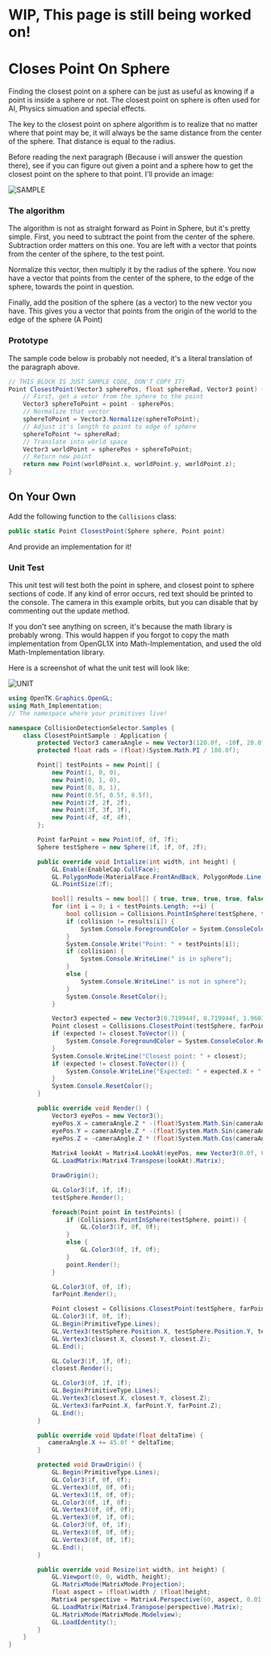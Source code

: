 # WIP, This page is still being worked on!

# Closes Point On Sphere

Finding the closest point on a sphere can be just as useful as knowing if a point is inside a sphere or not. The closest point on sphere is often used for AI, Physics simuation and special effects.

The key to the closest point on sphere algorithm is to realize that no matter where that point may be, it will always be the same distance from the center of the sphere. That distance is equal to the radius.

Before reading the next paragraph (Because i will answer the question there), see if you can figure out given a point and a sphere how to get the closest point on the sphere to that point. I'll provide an image:

![SAMPLE](closest_point_on_sphere.jpg)

### The algorithm

The algorithm is not as straight forward as Point in Sphere, but it's pretty simple. First, you need to subtract the point from the center of the sphere. Subtraction order matters on this one. You are left with a vector that points from the center of the sphere, to the test point.

Normalize this vector, then multiply it by the radius of the sphere. You now have a vector that points from the center of the sphere, to the edge of the sphere, towards the point in question.

Finally, add the position of the sphere (as a vector) to the new vector you have. This gives you a vector that points from the origin of the world to the edge of the sphere (A Point)

### Prototype

The sample code below is probably not needed, it's a literal translation of the paragraph above. 

```cs
// THIS BLOCK IS JUST SAMPLE CODE, DON'T COPY IT!
Point ClosestPoint(Vector3 spherePos, float sphereRad, Vector3 point) {
    // First, get a vetor from the sphere to the point
    Vector3 sphereToPoint = point - spherePos;
    // Normalize that vector
    sphereToPoint = Vector3.Normalize(sphereToPoint);
    // Adjust it's length to point to edge of sphere
    sphereToPoint *= sphereRad;
    // Translate into world space
    Vector3 worldPoint = spherePos + sphereToPoint;
    // Return new point
    return new Point(worldPoint.x, worldPoint.y, worldPoint.z);
}
```

## On Your Own

Add the following function to the ```Collisions``` class:

```cs
public static Point ClosestPoint(Sphere sphere, Point point)
```

And provide an implementation for it!

### Unit Test

This unit test will test both the point in sphere, and closest point to sphere sections of code. If any kind of error occurs, red text should be printed to the console. The camera in this example orbits, but you can disable that by commenting out the update method.

If you don't see anything on screen, it's because the math library is probably wrong. This would happen if you forgot to copy the math implementation from OpenGL1X into Math-Implementation, and used the old Math-Implementation library.

Here is a screenshot of what the unit test will look like:

![UNIT](point_in_sphere_unit.png)

```cs
using OpenTK.Graphics.OpenGL;
using Math_Implementation;
// The namespace where your primitives live!

namespace CollisionDetectionSelector.Samples {
    class ClosestPointSample : Application {
        protected Vector3 cameraAngle = new Vector3(120.0f, -10f, 20.0f);
        protected float rads = (float)(System.Math.PI / 180.0f);

        Point[] testPoints = new Point[] {
            new Point(1, 0, 0),
            new Point(0, 1, 0),
            new Point(0, 0, 1),
            new Point(0.5f, 0.5f, 0.5f),
            new Point(2f, 2f, 2f),
            new Point(3f, 3f, 3f),
            new Point(4f, 4f, 4f),
        };

        Point farPoint = new Point(0f, 0f, 7f);
        Sphere testSphere = new Sphere(1f, 1f, 0f, 2f);

        public override void Intialize(int width, int height) {
            GL.Enable(EnableCap.CullFace);
            GL.PolygonMode(MaterialFace.FrontAndBack, PolygonMode.Line);
            GL.PointSize(2f);

            bool[] results = new bool[] { true, true, true, true, false, false, false };
            for (int i = 0; i < testPoints.Length; ++i) {
                bool collision = Collisions.PointInSphere(testSphere, testPoints[i]);
                if (collision != results[i]) {
                    System.Console.ForegroundColor = System.ConsoleColor.Red;
                }
                System.Console.Write("Point: " + testPoints[i]);
                if (collision) {
                    System.Console.WriteLine(" is in sphere");
                }
                else {
                    System.Console.WriteLine(" is not in sphere");
                }
                System.Console.ResetColor();
            }

            Vector3 expected = new Vector3(0.719944f, 0.719944f, 1.960392f);
            Point closest = Collisions.ClosestPoint(testSphere, farPoint);
            if (expected != closest.ToVector()) {
                System.Console.ForegroundColor = System.ConsoleColor.Red;
            }
            System.Console.WriteLine("Closest point: " + closest);
            if (expected != closest.ToVector()) {
                System.Console.WriteLine("Expected: " + expected.X + ", " + expected.Y + ", " + expected.Z);
            }
            System.Console.ResetColor();
        }

        public override void Render() {
            Vector3 eyePos = new Vector3();
            eyePos.X = cameraAngle.Z * -(float)System.Math.Sin(cameraAngle.X * rads * (float)System.Math.Cos(cameraAngle.Y * rads));
            eyePos.Y = cameraAngle.Z * -(float)System.Math.Sin(cameraAngle.Y * rads);
            eyePos.Z = -cameraAngle.Z * (float)System.Math.Cos(cameraAngle.X * rads * (float)System.Math.Cos(cameraAngle.Y * rads));
            
            Matrix4 lookAt = Matrix4.LookAt(eyePos, new Vector3(0.0f, 0.0f, 0.0f), new Vector3(0.0f, 1.0f, 0.0f));
            GL.LoadMatrix(Matrix4.Transpose(lookAt).Matrix);

            DrawOrigin();

            GL.Color3(1f, 1f, 1f);
            testSphere.Render();

            foreach(Point point in testPoints) {
                if (Collisions.PointInSphere(testSphere, point)) {
                    GL.Color3(1f, 0f, 0f);
                }
                else {
                    GL.Color3(0f, 1f, 0f);
                }
                point.Render();
            }

            GL.Color3(0f, 0f, 1f);
            farPoint.Render();

            Point closest = Collisions.ClosestPoint(testSphere, farPoint);
            GL.Color3(1f, 0f, 1f);
            GL.Begin(PrimitiveType.Lines);
            GL.Vertex3(testSphere.Position.X, testSphere.Position.Y, testSphere.Position.Z);
            GL.Vertex3(closest.X, closest.Y, closest.Z);
            GL.End();

            GL.Color3(1f, 1f, 0f);
            closest.Render();

            GL.Color3(0f, 1f, 1f);
            GL.Begin(PrimitiveType.Lines);
            GL.Vertex3(closest.X, closest.Y, closest.Z);
            GL.Vertex3(farPoint.X, farPoint.Y, farPoint.Z);
            GL.End();
        }

        public override void Update(float deltaTime) {
           cameraAngle.X += 45.0f * deltaTime;
        }

        protected void DrawOrigin() {
            GL.Begin(PrimitiveType.Lines);
            GL.Color3(1f, 0f, 0f);
            GL.Vertex3(0f, 0f, 0f);
            GL.Vertex3(1f, 0f, 0f);
            GL.Color3(0f, 1f, 0f);
            GL.Vertex3(0f, 0f, 0f);
            GL.Vertex3(0f, 1f, 0f);
            GL.Color3(0f, 0f, 1f);
            GL.Vertex3(0f, 0f, 0f);
            GL.Vertex3(0f, 0f, 1f);
            GL.End();
        }

        public override void Resize(int width, int height) {
            GL.Viewport(0, 0, width, height);
            GL.MatrixMode(MatrixMode.Projection);
            float aspect = (float)width / (float)height;
            Matrix4 perspective = Matrix4.Perspective(60, aspect, 0.01f, 1000.0f);
            GL.LoadMatrix(Matrix4.Transpose(perspective).Matrix);
            GL.MatrixMode(MatrixMode.Modelview);
            GL.LoadIdentity();
        }
    }
}
```